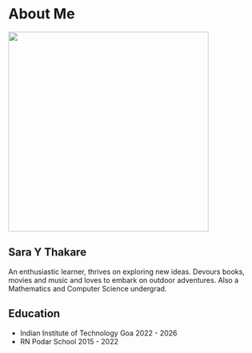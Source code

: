 # About Me

<img src="https://user-images.githubusercontent.com/125442270/233764192-423c75a4-c03b-4470-80f1-784e6538c910.jpg" height="400px" />


## Sara Y Thakare

An enthusiastic learner, thrives on exploring new ideas. Devours books, movies and music and loves to embark on outdoor adventures. Also a Mathematics and Computer Science undergrad.


## Education

* Indian Institute of Technology Goa 2022 - 2026
* RN Podar School 2015 - 2022
  




